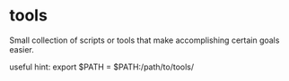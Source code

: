 # tools
Small collection of scripts or tools that make accomplishing certain goals easier.

useful hint:
export $PATH = $PATH:/path/to/tools/
